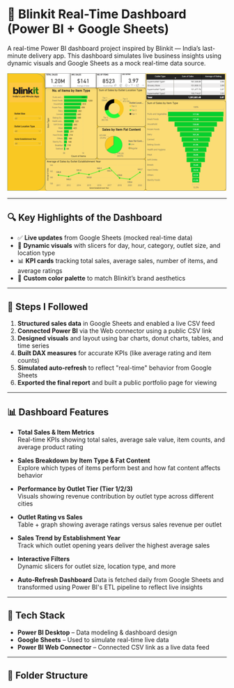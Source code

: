 # 🚀 Blinkit Real-Time Dashboard (Power BI + Google Sheets)

A real-time Power BI dashboard project inspired by Blinkit — India’s last-minute delivery app. This dashboard simulates live business insights using dynamic visuals and Google Sheets as a mock real-time data source.

![Blinkit Dashboard Preview](./blinkit-dashboard-preview.png)

---

## 🔍 Key Highlights of the Dashboard

- ✅ **Live updates** from Google Sheets (mocked real-time data)
- 🎯 **Dynamic visuals** with slicers for day, hour, category, outlet size, and location type
- 📊 **KPI cards** tracking total sales, average sales, number of items, and average ratings
- 🎨 **Custom color palette** to match Blinkit’s brand aesthetics

---

## 🔧 Steps I Followed

1. **Structured sales data** in Google Sheets and enabled a live CSV feed
2. **Connected Power BI** via the Web connector using a public CSV link
3. **Designed visuals** and layout using bar charts, donut charts, tables, and time series
4. **Built DAX measures** for accurate KPIs (like average rating and item counts)
5. **Simulated auto-refresh** to reflect "real-time" behavior from Google Sheets
6. **Exported the final report** and built a public portfolio page for viewing

---

## 📊 Dashboard Features

- **Total Sales & Item Metrics**  
  Real-time KPIs showing total sales, average sale value, item counts, and average product rating

- **Sales Breakdown by Item Type & Fat Content**  
  Explore which types of items perform best and how fat content affects behavior

- **Performance by Outlet Tier (Tier 1/2/3)**  
  Visuals showing revenue contribution by outlet type across different cities

- **Outlet Rating vs Sales**  
  Table + graph showing average ratings versus sales revenue per outlet

- **Sales Trend by Establishment Year**  
  Track which outlet opening years deliver the highest average sales

- **Interactive Filters**  
  Dynamic slicers for outlet size, location type, and more

- **Auto-Refresh Dashboard**
  Data is fetched daily from Google Sheets and transformed using Power BI's ETL pipeline to reflect live insights
  
---

## 🔧 Tech Stack

- **Power BI Desktop** – Data modeling & dashboard design
- **Google Sheets** – Used to simulate real-time live data
- **Power BI Web Connector** – Connected CSV link as a live data feed

---

## 📁 Folder Structure

